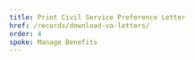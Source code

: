 ```yaml
---
title: Print Civil Service Preference Letter
href: /records/download-va-letters/
order: 4
spoke: Manage Benefits
---
```

